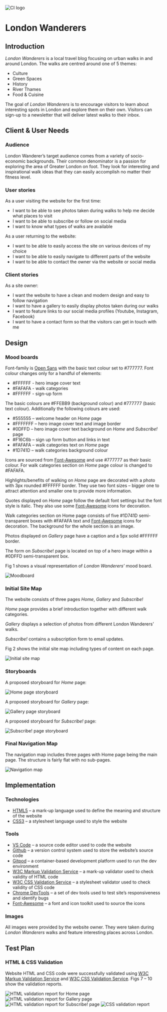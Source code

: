 ![CI logo](https://codeinstitute.s3.amazonaws.com/fullstack/ci_logo_small.png)

# London Wanderers

## Introduction
_London Wanderers_ is a local travel blog focusing on urban walks in and around London. The walks are centred around one of 5 themes:
* Culture
* Green Spaces
* History
* River Thames
* Food & Cuisine

The goal of _London Wanderers_ is to encourage visitors to learn about interesting spots in London and explore them on their own. Visitors can sign-up to a newsletter that will deliver latest walks to their inbox.

## Client & User Needs

### Audience
London Wanderer’s target audience comes from a variety of socio-economic backgrounds. Their common denominator is a passion for exploring the area of Greater London on foot. They look for interesting and inspirational walk ideas that they can easily accomplish no matter their fitness level.

### User stories 
As a user visiting the website for the first time:
* I want to be able to see photos taken during walks to help me decide what places to visit
* I want to be able to subscribe or follow on social media
* I want to know what types of walks are available

As a user returning to the website:
* I want to be able to easily access the site on various devices of my choice
* I want to be able to easily navigate to different parts of the website
* I want to be able to contact the owner via the website or social media

### Client stories
As a site owner:
* I want the website to have a clean and modern design and easy to follow navigation
* I want to have a gallery to easily display photos taken during our walks
* I want to feature links to our social media profiles (Youtube, Instagram, Facebook)
* I want to have a contact form so that the visitors can get in touch with me

## Design

### Mood boards
Font-family is [Open Sans](https://fonts.google.com/specimen/Open+Sans) with the basic text colour set to #777777.  Font colour changes only for a handful of elements:
* #FFFFFF - hero image cover text
* #FAFAFA - walk categories
* #FFFFFF - sign-up form

The basic colours are #FFEBB9 (background colour) and #777777 (basic text colour). Additionally the following colours are used:
* #555555 – welcome header on _Home_ page
* #FFFFFFF – hero image cover text and image border
* #0DFFD – hero image cover text background on _Home_ and _Subscribe!_ page
* #F16C6b – sign up form button and links in text
* #FAFAFA – walk categories text on _Home_ page
* #1D741D – walk categories background colour

Icons are sourced from [Font-Awesome](https://fontawesome.com/v5.15/icons?d=gallery) and use #777777 as their basic colour. For walk categories section on _Home_ page colour is changed to #FAFAFA.

Highlights/benefits of walking on _Home_ page are decorated with a photo with 3px rounded #FFFFFF border.  They use two font sizes – bigger one to attract attention and smaller one to provide more information.

Quotes displayed on _Home_ page follow the default font settings but the font style is italic. They also use some [Font-Awesome](https://fontawesome.com/v5.15/icons?d=gallery) icons for decoration.

Walk categories section on Home page consists of five #1D741D semi-transparent boxes with #FAFAFA text and [Font-Awesome](https://fontawesome.com/v5.15/icons?d=gallery) icons for decoration. The background for the whole section is an image.

Photos displayed on _Gallery_ page have a caption and a 5px solid #FFFFFF border. 

The form on _Subscribe_! page is located on top of a hero image within a #0DFFD semi-transparent box.

Fig 1 shows a visual representation of _London Wanderers’_ mood board.

![Moodboard](readmemd/moodboard.png)

### Initial Site Map

The website consists of three pages _Home_, _Gallery_ and _Subscribe!_

_Home_ page provides a brief introduction together with different walk categories. 

_Gallery_ displays a selection of photos from different London Wanderers’ walks.

_Subscribe!_ contains a subscription form to email updates.

Fig 2 shows the initial site map including types of content on each page.

![Initial site map](readmemd/sitemap_initial.png)

### Storyboards

A proposed storyboard for _Home_ page:

![Home page storyboard](readmemd/storyboard_index.png)

A proposed storyboard for _Gallery_ page:

![Gallery page storyboard](readmemd/storyboard_gallery.png)

A proposed storyboard for _Subscribe!_ page:

![Subscribe! page storyboard](readmemd/storyboard_signup.png)

### Final Navigation Map

The navigation map includes three pages with Home page being the main page. The structure is fairly flat with no sub-pages.

![Navigation map](readmemd/nav_map.PNG)

## Implementation
### Technologies
* [HTML5](https://developer.mozilla.org/en-US/docs/Web/HTML) – a mark-up language used to define the meaning and structure of the website
* [CSS3](https://developer.mozilla.org/en-US/docs/Web/CSS) – a stylesheet language used to style the website
### Tools
* [VS Code](https://code.visualstudio.com/) – a source code editor used to code the website
* [Github](https://github.com/) – a version control system used to store the website’s source code
* [Gitpod](https://www.gitpod.io/) – a container-based development platform used to run the dev environment
* [W3C Markup Validation Service](https://validator.w3.org/) – a mark-up validator used to check validity of HTML code
* [W3C CSS Validation Service](https://jigsaw.w3.org/css-validator/) – a stylesheet validator used to check validity of CSS code
* [Chrome DevTools](https://developer.chrome.com/docs/devtools/) – a set of dev tools used to test site’s responsiveness and identify bugs
* [Font-Awesome](https://fontawesome.com/v5.15/icons?d=gallery&p=2) – a font and icon toolkit used to source the icons
### Images
All images were provided by the website owner. They were taken during _London Wanderers_ walks and feature interesting places across London.

## Test Plan
### HTML & CSS Validation
Website HTML and CSS code were successfully validated using [W3C Markup Validation Service](https://validator.w3.org/) and [W3C CSS Validation Service](https://jigsaw.w3.org/css-validator/). Figs 7 – 10 show the validation reports.

![HTML validation report for Home page](readmemd/html_validation_index.PNG)
![HTML validation report for Gallery page](readmemd/html_validation_gallery.PNG)
![HTML validation report for Subscribe! page](readmemd/html_validation_signup.PNG)
![CSS validation report](readmemd/css_validation.PNG)


